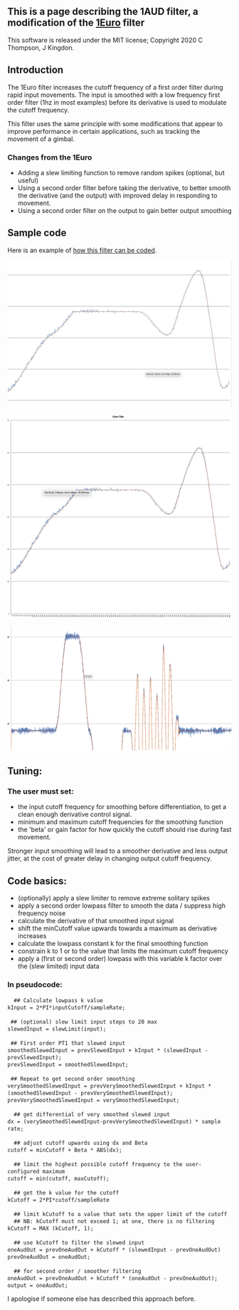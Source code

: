 ## This is a page describing the 1AUD filter, a modification of the [1Euro](http://cristal.univ-lille.fr/~casiez/1euro/) filter

This software is released under the MIT license; Copyright 2020 C Thompson, J Kingdon.

## Introduction

The 1Euro filter increases the cutoff frequency of a first order filter during rapid input movements.  The input is smoothed with a low frequency first order filter (1hz in most examples) before its derivative is used to modulate the cutoff frequency.

This filter uses the same principle with some modifications that appear to improve performance in certain applications, such as tracking the movement of a gimbal.

### Changes from the 1Euro

- Adding a slew limiting function to remove random spikes (optional, but useful)
- Using a second order filter before taking the derivative, to better smooth the derivative (and the output) with improved delay in responding to movement. 
- Using a second order filter on the output to gain better output smoothing

## Sample code

Here is an example of [how this filter can be coded](https://github.com/ctzsnooze/1AUD-filter/tree/master/1AUD).

![Gimbal smoothing example](https://github.com/ctzsnooze/1AUD-filter/blob/master/images/AUD_Filter_GimbalSmoothing.jpg "Gimbal smoothing example, longer min time constant")

![Gimbal smoothing example](https://github.com/ctzsnooze/1AUD-filter/blob/master/images/AUD_Filter_on_GimbalData.jpg "Gimbal smoothing example, shorter min time constant")

![Gimbal smoothing example](https://github.com/ctzsnooze/1AUD-filter/blob/master/images/AUDFilter_GimbalSmoothingLong.jpg "Gimbal smoothing example, showing faster cutoff and less delay during faster movements.")

## Tuning:

### The user must set:
- the input cutoff frequency for smoothing before differentiation, to get a clean enough derivative control signal.  
- minimum and maximum cutoff frequencies for the smoothing function
- the 'beta' or gain factor for how quickly the cutoff should rise during fast movement.  

Stronger input smoothing will lead to a smoother derivative and less output jitter, at the cost of greater delay in changing output cutoff frequency.  

## Code basics:
- (optionally) apply a slew limiter to remove extreme solitary spikes
- apply a second order lowpass filter to smooth the data / suppress high frequency noise
- calculate the derivative of that smoothed input signal
- shift the minCutoff value upwards towards a maximum as derivative increases
- calculate the lowpass constant k for the final smoothing function
- constrain k to 1 or to the value that limits the maximum cutoff frequency
- apply a (first or second order) lowpass with this variable k factor over the (slew limited) input data

### In pseudocode:

```
  ## Calculate lowpass k value
kInput = 2*PI*inputCutoff/sampleRate;

 ## (optional) slew limit input steps to 20 max
slewedInput = slewLimit(input);

 ## First order PT1 that slewed input
smoothedSlewedInput = prevSlewedInput + kInput * (slewedInput - prevSlewedInput);
prevSlewedInput = smoothedSlewedInput;

 ## Repeat to get second order smoothing
verySmoothedSlewedInput = prevVerySmoothedSlewedInput + kInput * (smoothedSlewedInput - prevVerySmoothedSlewedInput);
prevVerySmoothedSlewedInput = verySmoothedSlewedInput;

  ## get differential of very smoothed slewed input
dx = (verySmoothedSlewedInput-prevVerySmoothedSlewedInput) * sample rate;

  ## adjust cutoff upwards using dx and Beta
cutoff = minCutoff + Beta * ABS(dx);

  ## limit the highest possible cutoff frequency to the user-configured maximum
cutoff = min(cutoff, maxCutoff);

  ## get the k value for the cutoff 
kCutoff = 2*PI*cutoff/sampleRate

  ## limit kCutoff to a value that sets the upper limit of the cutoff
  ## NB: kCutoff must not exceed 1; at one, there is no filtering
kCutoff = MAX (kCutoff, 1);

  ## use kCutoff to filter the slewed input 
oneAudOut = prevOneAudOut + kCutoff * (slewedInput - prevOneAudOut)
prevOneAudOut = oneAudOut;

  ## for second order / smoother filtering
oneAudOut = prevOneAudOut + kCutoff * (oneAudOut - prevOneAudOut);
output = oneAudOut;
```

I apologise if someone else has described this approach before.

